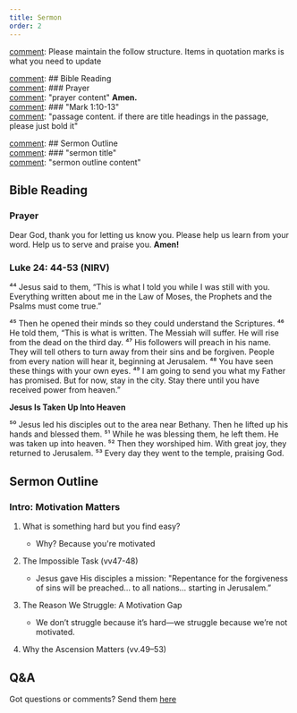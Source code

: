```yaml
---
title: Sermon 
order: 2
---
```


[comment]: Please maintain the follow structure. Items in quotation marks is what you need to update

[comment]: ## Bible Reading  
[comment]: ### Prayer  
[comment]: "prayer content"  **Amen.**  
[comment]:  ### "Mark 1:10-13"  
[comment]: "passage content. if there are title headings in the passage, please just bold it"  

[comment]: ## Sermon Outline  
[comment]: ### "sermon title"  
[comment]: "sermon outline content"  

[comment]: ------------------------------------------------------------------------------------
## Bible Reading
### Prayer
Dear God, thank you for letting us know you. Please help us learn from your word. Help us to serve and praise you. **Amen!**

### Luke 24: 44-53 (NIRV)

⁴⁴ Jesus said to them, “This is what I told you while I was still with you. Everything written about me in the Law of Moses, the Prophets and the Psalms must come true.”

⁴⁵ Then he opened their minds so they could understand the Scriptures. ⁴⁶ He told them, “This is what is written. The Messiah will suffer. He will rise from the dead on the third day. ⁴⁷ His followers will preach in his name. They will tell others to turn away from their sins and be forgiven. People from every nation will hear it, beginning at Jerusalem. ⁴⁸ You have seen these things with your own eyes. ⁴⁹ I am going to send you what my Father has promised. But for now, stay in the city. Stay there until you have received power from heaven.”

**Jesus Is Taken Up Into Heaven**

⁵⁰ Jesus led his disciples out to the area near Bethany. Then he lifted up his hands and blessed them. ⁵¹ While he was blessing them, he left them. He was taken up into heaven. ⁵² Then they worshiped him. With great joy, they returned to Jerusalem. ⁵³ Every day they went to the temple, praising God.

## Sermon Outline

### Intro: Motivation Matters 
1. What is something hard but you find easy?
    - Why? Because you're motivated

2. The Impossible Task (vv47-48)
    - Jesus gave His disciples a mission: "Repentance for the forgiveness of sins will be preached… to all nations… starting in Jerusalem.”

3. The Reason We Struggle: A Motivation Gap
   - We don’t struggle because it’s hard—we struggle because we’re not motivated.
  
4. Why the Ascension Matters (vv.49–53)

## Q&A
Got questions or comments? Send them [here](https://tinyurl.com/SGHACQuestionsAnswers)
